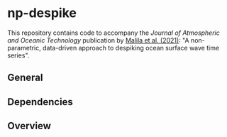 # np-despike
This repository contains code to accompany the *Journal of Atmospheric and Oceanic Technology* publication by [Malila et al. (2021)](https://doi.org/10.1175/JTECH-D-21-0067.1): "A non-parametric, data-driven approach to despiking ocean surface wave time series".

## General

## Dependencies

## Overview
